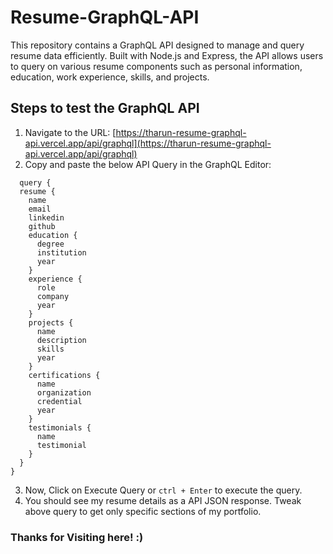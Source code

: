 # Resume-GraphQL-API
This repository contains a GraphQL API designed to manage and query resume data efficiently. Built with Node.js and Express, the API allows users to query on various resume components such as personal information, education, work experience, skills, and projects.

## Steps to test the GraphQL API
1. Navigate to the URL: [https://tharun-resume-graphql-api.vercel.app/api/graphql](https://tharun-resume-graphql-api.vercel.app/api/graphql)
2. Copy and paste the below API Query in the GraphQL Editor:
```
  query {
  resume {
    name
    email
    linkedin
    github
    education {
      degree
      institution
      year
    }
    experience {
      role
      company
      year
    }
    projects {
      name
      description
      skills
      year
    }
    certifications {
      name
      organization
      credential
      year
    }
    testimonials {
      name
      testimonial
    }
  }
}
```
3. Now, Click on Execute Query or `ctrl + Enter` to execute the query.
4. You should see my resume details as a API JSON response. Tweak above query to get only specific sections of my portfolio.

### Thanks for Visiting here! :)